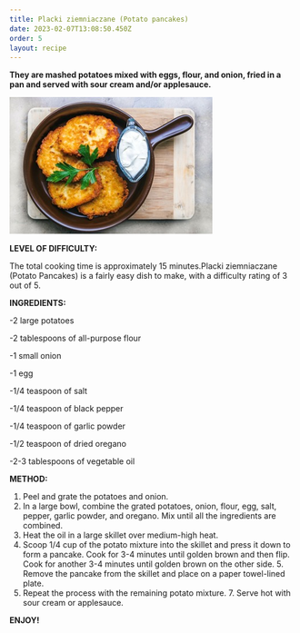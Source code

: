 ```yaml
---
title: Placki ziemniaczane (Potato pancakes)
date: 2023-02-07T13:08:50.450Z
order: 5
layout: recipe
---
```

**They are mashed potatoes mixed with eggs, flour, and onion, fried in a pan and served with sour cream and/or applesauce.**

![](../uploads/imiumu.jpg)

**LEVEL OF DIFFICULTY:**

The total cooking time is approximately 15 minutes.Placki ziemniaczane (Potato Pancakes) is a fairly easy dish to make, with a difficulty rating of 3 out of 5.

**INGREDIENTS:**

\-2 large potatoes 

\-2 tablespoons of all-purpose flour 

\-1 small onion 

\-1 egg 

\-1/4 teaspoon of salt 

\-1/4 teaspoon of black pepper 

\-1/4 teaspoon of garlic powder 

\-1/2 teaspoon of dried oregano 

\-2-3 tablespoons of vegetable oil 

**METHOD:**

1. Peel and grate the potatoes and onion. 
2. In a large bowl, combine the grated potatoes, onion, flour, egg, salt, pepper, garlic powder, and oregano. Mix until all the ingredients are combined. 
3. Heat the oil in a large skillet over medium-high heat. 
4. Scoop 1/4 cup of the potato mixture into the skillet and press it down to form a pancake. Cook for 3-4 minutes until golden brown and then flip. Cook for another 3-4 minutes until golden brown on the other side. 5. Remove the pancake from the skillet and place on a paper towel-lined plate. 
5. Repeat the process with the remaining potato mixture. 7. Serve hot with sour cream or applesauce. 

**ENJOY!**